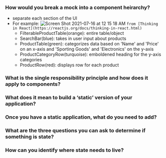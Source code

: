 ### How would you break a mock into a component heirarchy?
- separate each section of the UI
- For example: 
![Screen Shot 2021-07-16 at 12 15 18 AM](https://user-images.githubusercontent.com/53208269/125907740-5a6aad73-3fb5-4c8a-b8c4-7ae357927758.png)
`from [Thinking in React](https://reactjs.org/docs/thinking-in-react.html)`
  - FilterableProductTable(orange): entire table/object
  - SearchBar(blue): takes in user input about products
  - ProductTable(green): categorizes data based on 'Name' and 'Price' on an x-axis and 'Sporting Goods' and 'Electronics' on the y-axis
  - ProductCategoryRow(turquoise): emboldened heading for the y-axis categories
  - ProductRow(red): displays row for each product

### What is the single responsibility principle and how does it apply to components?

### What does it mean to build a ‘static’ version of your application?

### Once you have a static application, what do you need to add?

### What are the three questions you can ask to determine if something is state?

### How can you identify where state needs to live?
